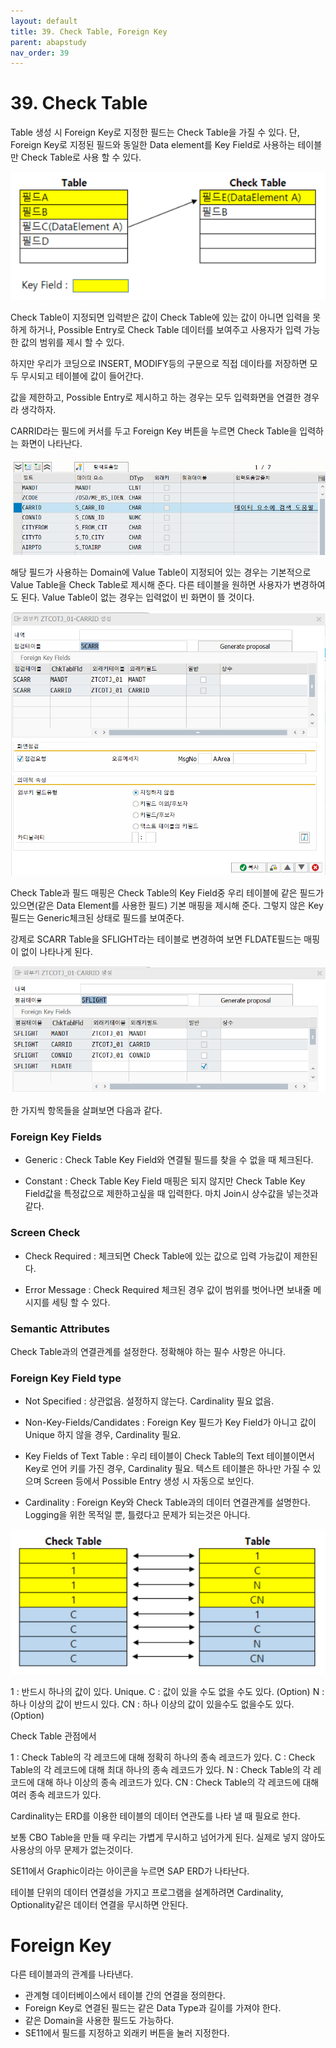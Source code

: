 ```yaml
---
layout: default
title: 39. Check Table, Foreign Key
parent: abapstudy
nav_order: 39
---
```


# 39. Check Table

Table 생성 시 Foreign Key로 지정한 필드는 Check Table을 가질 수 있다.
단, Foreign Key로 지정된 필드와 동일한 Data element를 Key Field로 사용하는 테이블만 Check Table로 사용 할 수 있다.

![Untitled](./abapstudy_img/abapstudy_66.png)

Check Table이 지정되면 입력받은 값이 Check Table에 있는 값이 아니면 입력을 못하게 하거나, 
Possible Entry로 Check Table 데이터를 보여주고 사용자가 입력 가능한 값의 범위를 제시 할 수 있다.

하지만 우리가 코딩으로 INSERT, MODIFY등의 구문으로 직접 데이타를 저장하면 모두 무시되고 테이블에 값이 들어간다.

값을 제한하고, Possible Entry로 제시하고 하는 경우는 모두 입력화면을 연결한 경우라 생각하자.

CARRID라는 필드에 커서를 두고 Foreign Key 버튼을 누르면 Check Table을 입력하는 화면이 나타난다.

![Untitled](./abapstudy_img/abapstudy_67.png)

해당 필드가 사용하는 Domain에 Value Table이 지정되어 있는 경우는 기본적으로 Value Table을 Check Table로 제시해 준다. 다른 테이블을 원하면 사용자가 변경하여도 된다.
Value Table이 없는 경우는 입력없이 빈 화면이 뜰 것이다.

![Untitled](./abapstudy_img/abapstudy_68.png)

Check Table과 필드 매핑은 Check Table의 Key Field중 우리 테이블에 같은 필드가 있으면(같은 Data Element를 사용한 필드) 기본 매핑을 제시해 준다.
그렇지 않은 Key 필드는 Generic체크된 상태로 필드를 보여준다.

강제로 SCARR Table을 SFLIGHT라는 테이블로 변경하여 보면 FLDATE필드는 매핑이 없이 나타나게 된다.

![Untitled](./abapstudy_img/abapstudy_69.png)

한 가지씩 항목들을 살펴보면 다음과 같다.

### Foreign Key Fields
- Generic : Check Table Key Field와 연결될 필드를 찾을 수 없을 때 체크된다.

- Constant : Check Table Key Field 매핑은 되지 않지만 Check Table Key Field값을 특정값으로 제한하고싶을 때 입력한다. 마치 Join시 상수값을 넣는것과 같다.

### Screen Check 
- Check Required : 체크되면 Check Table에 있는 값으로 입력 가능값이 제한된다.

- Error Message : Check Required 체크된 경우 값이 범위를 벗어나면 보내줄 메시지를 세팅 할 수 있다.

### Semantic Attributes

Check Table과의 연결관계를 설정한다. 정확해야 하는 필수 사항은 아니다.

### Foreign Key Field type
- Not Specified : 상관없음. 설정하지 않는다. Cardinality 필요 없음.

- Non-Key-Fields/Candidates : Foreign Key 필드가 Key Field가 아니고 값이 Unique 하지 않을 경우, Cardinality 필요.

- Key Fields of Text Table : 우리 테이블이 Check Table의 Text 테이블이면서 Key로 언어 키를 가진 경우, Cardinality 필요.
  텍스트 테이블은 하나만 가질 수 있으며 Screen 등에서 Possible Entry 생성 시 자동으로 보인다.

- Cardinality : Foreign Key와 Check Table과의 데이터 연결관계를 설명한다. Logging을 위한 목적일 뿐, 틀렸다고 문제가 되는것은 아니다.

![Untitled](./abapstudy_img/abapstudy_70.png)

1 : 반드시 하나의 값이 있다. Unique.
C : 값이 있을 수도 없을 수도 있다. (Option)
N : 하나 이상의 값이 반드시 있다.
CN : 하나 이상의 값이 있을수도 없을수도 있다. (Option)

Check Table 관점에서

1 : Check Table의 각 레코드에 대해 정확히 하나의 종속 레코드가 있다.
C : Check Table의 각 레코드에 대해 최대 하나의 종속 레코드가 있다.
N : Check Table의 각 레코드에 대해 하나 이상의 종속 레코드가 있다.
CN : Check Table의 각 레코드에 대해 여러 종속 레코드가 있다.

Cardinality는 ERD를 이용한 테이블의 데이터 연관도를 나타 낼 때 필요로 한다.

보통 CBO Table을 만들 때 우리는 가볍게 무시하고 넘어가게 된다. 실제로 넣지 않아도 사용상의 아무 문제가 없는것이다.

SE11에서 Graphic이라는 아이콘을 누르면 SAP ERD가 나타난다.

테이블 단위의 데이터 연결성을 가지고 프로그램을 설계하려면 Cardinality, Optionality같은 데이터 연결을 무시하면 안된다.

# Foreign Key
다른 테이블과의 관계를 나타낸다.

- 관계형 데이터베이스에서 테이블 간의 연결을 정의한다.
- Foreign Key로 연결된 필드는 같은 Data Type과 길이를 가져야 한다.
- 같은 Domain을 사용한 필드도 가능하다.
- SE11에서 필드를 지정하고 외래키 버튼을 눌러 지정한다.

